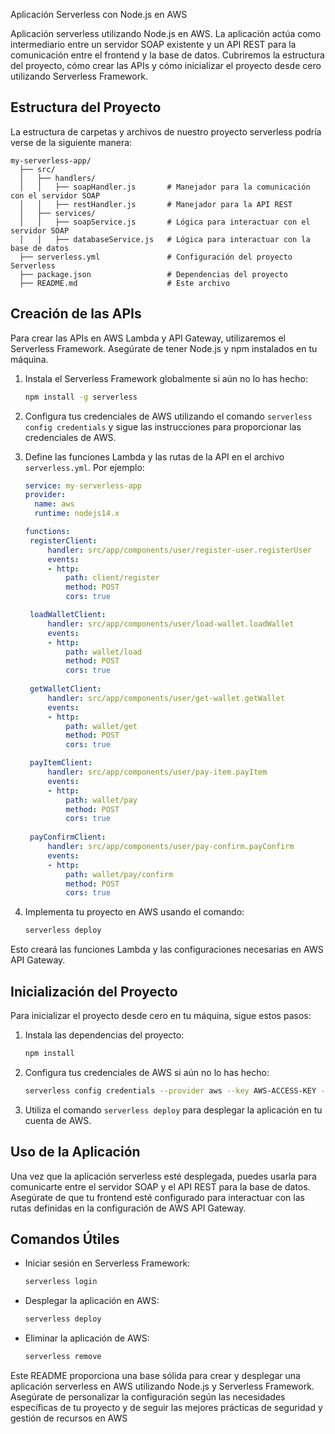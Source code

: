 Aplicación Serverless con Node.js en AWS

Aplicación serverless utilizando Node.js en AWS. La aplicación actúa como intermediario entre un servidor SOAP existente y un API REST para la comunicación entre el frontend y la base de datos. Cubriremos la estructura del proyecto, cómo crear las APIs y cómo inicializar el proyecto desde cero utilizando Serverless Framework.

## Estructura del Proyecto

La estructura de carpetas y archivos de nuestro proyecto serverless podría verse de la siguiente manera:

```
my-serverless-app/
  ├── src/
  │   ├── handlers/
  │   │   ├── soapHandler.js       # Manejador para la comunicación con el servidor SOAP
  │   │   ├── restHandler.js       # Manejador para la API REST
  │   ├── services/
  │   │   ├── soapService.js       # Lógica para interactuar con el servidor SOAP
  │   │   ├── databaseService.js   # Lógica para interactuar con la base de datos
  ├── serverless.yml               # Configuración del proyecto Serverless
  ├── package.json                 # Dependencias del proyecto
  ├── README.md                    # Este archivo
```

## Creación de las APIs

Para crear las APIs en AWS Lambda y API Gateway, utilizaremos el Serverless Framework. Asegúrate de tener Node.js y npm instalados en tu máquina.

1. Instala el Serverless Framework globalmente si aún no lo has hecho:

   ```bash
   npm install -g serverless
   ```

2. Configura tus credenciales de AWS utilizando el comando `serverless config credentials` y sigue las instrucciones para proporcionar las credenciales de AWS.

3. Define las funciones Lambda y las rutas de la API en el archivo `serverless.yml`. Por ejemplo:

   ```yaml
   service: my-serverless-app
   provider:
     name: aws
     runtime: nodejs14.x

   functions:
    registerClient:
        handler: src/app/components/user/register-user.registerUser
        events:
        - http:
            path: client/register
            method: POST
            cors: true

    loadWalletClient:
        handler: src/app/components/user/load-wallet.loadWallet
        events:
        - http:
            path: wallet/load
            method: POST
            cors: true
    
    getWalletClient:
        handler: src/app/components/user/get-wallet.getWallet
        events:
        - http:
            path: wallet/get
            method: POST
            cors: true

    payItemClient:
        handler: src/app/components/user/pay-item.payItem
        events:
        - http:
            path: wallet/pay
            method: POST
            cors: true
    
    payConfirmClient:
        handler: src/app/components/user/pay-confirm.payConfirm
        events:
        - http:
            path: wallet/pay/confirm
            method: POST
            cors: true
   ```

4. Implementa tu proyecto en AWS usando el comando:

   ```bash
   serverless deploy
   ```

Esto creará las funciones Lambda y las configuraciones necesarias en AWS API Gateway.

## Inicialización del Proyecto

Para inicializar el proyecto desde cero en tu máquina, sigue estos pasos:


1. Instala las dependencias del proyecto:

   ```bash
   npm install
   ```

2. Configura tus credenciales de AWS si aún no lo has hecho:

   ```bash
   serverless config credentials --provider aws --key AWS-ACCESS-KEY --secret AWS-SECRET-KEY
   ```

4. Utiliza el comando `serverless deploy` para desplegar la aplicación en tu cuenta de AWS.

## Uso de la Aplicación

Una vez que la aplicación serverless esté desplegada, puedes usarla para comunicarte entre el servidor SOAP y el API REST para la base de datos. Asegúrate de que tu frontend esté configurado para interactuar con las rutas definidas en la configuración de AWS API Gateway.

## Comandos Útiles

- Iniciar sesión en Serverless Framework:

  ```bash
  serverless login
  ```

- Desplegar la aplicación en AWS:

  ```bash
  serverless deploy
  ```

- Eliminar la aplicación de AWS:

  ```bash
  serverless remove
  ```

Este README proporciona una base sólida para crear y desplegar una aplicación serverless en AWS utilizando Node.js y Serverless Framework. Asegúrate de personalizar la configuración según las necesidades específicas de tu proyecto y de seguir las mejores prácticas de seguridad y gestión de recursos en AWS